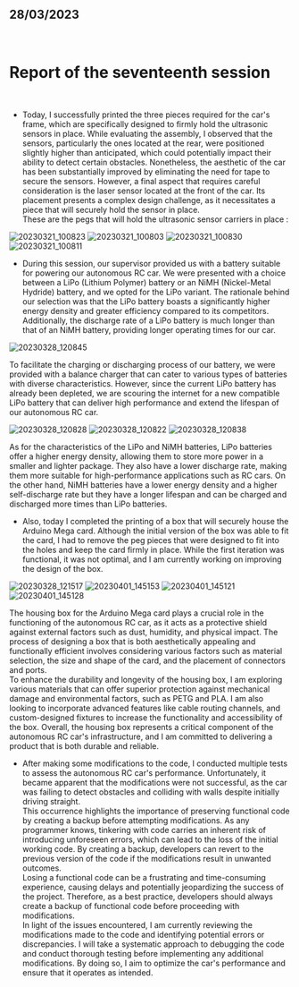 ## 28/03/2023

<br />

# Report of the seventeenth session

<br />

- Today, I successfully printed the three pieces required for the car's frame, which are specifically designed to firmly hold the ultrasonic sensors in place. While evaluating the assembly, I observed that the sensors, particularly the ones located at the rear, were positioned slightly higher than anticipated, which could potentially impact their ability to detect certain obstacles. Nonetheless, the aesthetic of the car has been substantially improved by eliminating the need for tape to secure the sensors. However, a final aspect that requires careful consideration is the laser sensor located at the front of the car. Its placement presents a complex design challenge, as it necessitates a piece that will securely hold the sensor in place.<br />
  These are the pegs that will hold the ultrasonic sensor carriers in place :<br />

![20230321_100823](https://user-images.githubusercontent.com/115218309/229294391-de809f36-c4b2-483a-a251-ad32cc03a184.jpg)
![20230321_100803](https://user-images.githubusercontent.com/115218309/229294394-66dca7c9-a810-45ee-bf94-5be599a7a21a.jpg)
![20230321_100830](https://user-images.githubusercontent.com/115218309/229294397-ca6c5f2c-dd8a-4fe1-a36b-0b8423464619.jpg)
![20230321_100811](https://user-images.githubusercontent.com/115218309/229294399-c97064ca-b5cf-47f7-9817-00c80258eb57.jpg)

- During this session, our supervisor provided us with a battery suitable for powering our autonomous RC car. We were presented with a choice between a LiPo (Lithium Polymer) battery or an NiMH (Nickel-Metal Hydride) battery, and we opted for the LiPo variant. The rationale behind our selection was that the LiPo battery boasts a significantly higher energy density and greater efficiency compared to its competitors. Additionally, the discharge rate of a LiPo battery is much longer than that of an NiMH battery, providing longer operating times for our car.<br />

![20230328_120845](https://user-images.githubusercontent.com/115218309/229294373-ce38d298-3eec-4b82-80ad-f751c8548b02.jpg)

  To facilitate the charging or discharging process of our battery, we were provided with a balance charger that can cater to various types of batteries with diverse characteristics. However, since the current LiPo battery has already been depleted, we are scouring the internet for a new compatible LiPo battery that can deliver high performance and extend the lifespan of our autonomous RC car.<br />

![20230328_120828](https://user-images.githubusercontent.com/115218309/229294331-472a56b4-d75d-4d6a-93d8-ea5c7ee1ba0a.jpg)
![20230328_120822](https://user-images.githubusercontent.com/115218309/229294332-ad181817-2da8-4fa4-8ae5-27b4f818b195.jpg)
![20230328_120838](https://user-images.githubusercontent.com/115218309/229294335-5fd2e529-4902-46fe-b54a-1fe4e05b3bdd.jpg)

  As for the characteristics of the LiPo and NiMH batteries, LiPo batteries offer a higher energy density, allowing them to store more power in a smaller and lighter package. They also have a lower discharge rate, making them more suitable for high-performance applications such as RC cars. On the other hand, NiMH batteries have a lower energy density and a higher self-discharge rate but they have a longer lifespan and can be charged and discharged more times than LiPo batteries.<br />

- Also, today I completed the printing of a box that will securely house the Arduino Mega card. Although the initial version of the box was able to fit the card, I had to remove the peg pieces that were designed to fit into the holes and keep the card firmly in place. While the first iteration was functional, it was not optimal, and I am currently working on improving the design of the box.<br />

![20230328_121517](https://user-images.githubusercontent.com/115218309/229294251-644c257a-703d-4ebc-b933-a25430d495fb.jpg)
![20230401_145153](https://user-images.githubusercontent.com/115218309/229294291-ea1a6651-ca7c-4e38-a4e4-ab97cd3a963c.jpg)
![20230401_145121](https://user-images.githubusercontent.com/115218309/229294293-ccb7c5ff-b55d-479f-be86-035775e0fd35.jpg)
![20230401_145128](https://user-images.githubusercontent.com/115218309/229294295-631520d8-117a-4f26-9b11-5a17dc10ce90.jpg)

  The housing box for the Arduino Mega card plays a crucial role in the functioning of the autonomous RC car, as it acts as a protective shield against external factors such as dust, humidity, and physical impact. The process of designing a box that is both aesthetically appealing and functionally efficient involves considering various factors such as material selection, the size and shape of the card, and the placement of connectors and ports.<br />
  To enhance the durability and longevity of the housing box, I am exploring various materials that can offer superior protection against mechanical damage and environmental factors, such as PETG and PLA. I am also looking to incorporate advanced features like cable routing channels, and custom-designed fixtures to increase the functionality and accessibility of the box. Overall, the housing box represents a critical component of the autonomous RC car's infrastructure, and I am committed to delivering a product that is both durable and reliable.<br />

- After making some modifications to the code, I conducted multiple tests to assess the autonomous RC car's performance. Unfortunately, it became apparent that the modifications were not successful, as the car was failing to detect obstacles and colliding with walls despite initially driving straight.<br />
  This occurrence highlights the importance of preserving functional code by creating a backup before attempting modifications. As any programmer knows, tinkering with code carries an inherent risk of introducing unforeseen errors, which can lead to the loss of the initial working code. By creating a backup, developers can revert to the previous version of the code if the modifications result in unwanted outcomes.<br />
  Losing a functional code can be a frustrating and time-consuming experience, causing delays and potentially jeopardizing the success of the project. Therefore, as a best practice, developers should always create a backup of functional code before proceeding with modifications.<br />
  In light of the issues encountered, I am currently reviewing the modifications made to the code and identifying potential errors or discrepancies. I will take a systematic approach to debugging the code and conduct thorough testing before implementing any additional modifications. By doing so, I aim to optimize the car's performance and ensure that it operates as intended.<br />
